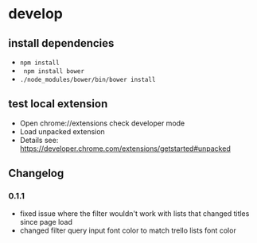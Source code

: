 # develop

## install dependencies
* `npm install`
* ` npm install bower`
* `./node_modules/bower/bin/bower install`

## test local extension
* Open chrome://extensions check developer mode
* Load unpacked extension
* Details see: https://developer.chrome.com/extensions/getstarted#unpacked

## Changelog

### 0.1.1
- fixed issue where the filter wouldn't work with lists that changed titles since page load
- changed filter query input font color to match trello lists font color